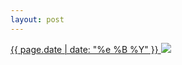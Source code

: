 ```yaml
---
layout: post
---
```


<p>
  <a href="/15">
    <time>{{ page.date | date: "%e %B %Y" }}</time>
    <img src="{{ site.assets_url }}/15.jpg">
  </a>
  
</p>
